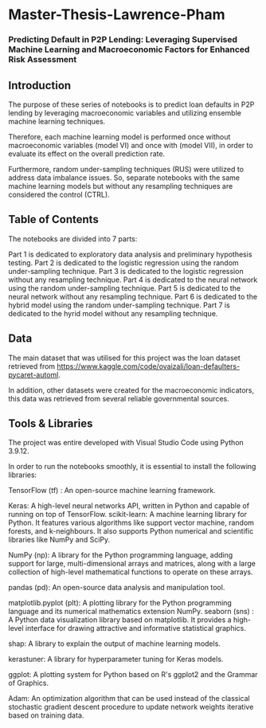 # Master-Thesis-Lawrence-Pham
### Predicting Default in P2P Lending: Leveraging Supervised Machine Learning and Macroeconomic Factors for Enhanced Risk Assessment

## Introduction
The purpose of these series of notebooks is to predict loan defaults in P2P lending by leveraging macroeconomic variables and utilizing ensemble machine learning techniques.

Therefore, each machine learning model is performed once without macroeconomic variables (model VI) and once with (model VII), in order to evaluate its effect on the overall prediction rate. 

Furthermore, random under-sampling techniques (RUS) were utilized to address data imbalance issues. So, separate notebooks with the same machine learning models but without any resampling techniques are considered the control (CTRL).

## Table of Contents
The notebooks are divided into 7 parts:

Part 1 is dedicated to exploratory data analysis and preliminary hypothesis testing.
Part 2 is dedicated to the logistic regression using the random under-sampling technique.
Part 3 is dedicated to the logistic regression without any resampling technique.
Part 4 is dedicated to the neural network using the random under-sampling technique.
Part 5 is dedicated to the neural network without any resampling technique.
Part 6 is dedicated to the hybrid model using the random under-sampling technique.
Part 7 is dedicated to the hyrid model without any resampling technique.

## Data
The main dataset that was utilised for this project was the loan dataset retrieved from https://www.kaggle.com/code/ovaizali/loan-defaulters-pycaret-automl.

In addition, other datasets were created for the macroeconomic indicators, this data was retrieved from several reliable governmental sources.

## Tools & Libraries
The project was entire developed with Visual Studio Code using Python 3.9.12.

In order to run the notebooks smoothly, it is essential to install the following libraries:

TensorFlow (tf)	: An open-source machine learning framework.

Keras: A high-level neural networks API, written in Python and capable of running on top of TensorFlow.
scikit-learn: A machine learning library for Python. It features various algorithms like support vector machine, random forests, and k-neighbours. It also supports Python numerical and scientific libraries like NumPy and SciPy.

NumPy (np): A library for the Python programming language, adding support for large, multi-dimensional arrays and matrices, along with a large collection of high-level mathematical functions to operate on these arrays.

pandas (pd): An open-source data analysis and manipulation tool. 

matplotlib.pyplot (plt): A plotting library for the Python programming language and its numerical mathematics extension NumPy.
seaborn (sns)	: A Python data visualization library based on matplotlib. It provides a high-level interface for drawing attractive and informative statistical graphics.

shap: A library to explain the output of machine learning models.

kerastuner: A library for hyperparameter tuning for Keras models.

ggplot: A plotting system for Python based on R's ggplot2 and the Grammar of Graphics.

Adam: An optimization algorithm that can be used instead of the classical stochastic gradient descent procedure to update network weights iterative based on training data.




